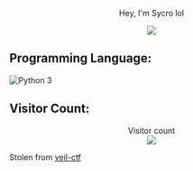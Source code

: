 <p align="center">Hey, I'm Sycro lol</p>

<p align="center">
    <img src="https://github-readme-stats.vercel.app/api?username=REALSYCRO&show_icons=true&count_private=true&theme=dark"/>
</p>

## Programming Language:

<img src="https://img.shields.io/badge/Python 3-informational" alt="Python 3" />

## Visitor Count:

<p align="center"> 
  Visitor count<br>
  <img src="https://profile-counter.glitch.me/REALSYCRO/count.svg" />
</p>



Stolen from <a href="https://github.com/veil-ctf">veil-ctf</a>
